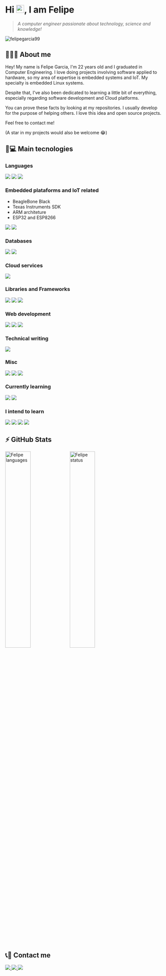 <h1 align = "justify"> Hi <img src="https://media.giphy.com/media/hvRJCLFzcasrR4ia7z/giphy.gif" width="25px">, I am Felipe</h1>

> _A computer engineer passionate about technology, science and knowledge!_

<p align="left"><img src="https://komarev.com/ghpvc/?username=felipegarcia99" alt="felipegarcia99" /></p>

## 🙋🏽‍♂️ About me

Hey! My name is Felipe Garcia, I'm 22 years old and I graduated in Computer Engineering. I love doing projects involving software applied to hardware, so my area of expertise is embedded systems and IoT. My specialty is embedded Linux systems.

Despite that, I've also been dedicated to learning a little bit of everything, especially regarding software development and Cloud platforms.

You can prove these facts by looking at my repositories. I usually develop for the purpose of helping others. I love this idea and open source projects.

Feel free to contact me!

(A star in my projects would also be welcome 😂)

<!-- ## 🏆👨🏽‍💻 My skills -->

## 🚀💻 Main tecnologies

### Languages

<img src="https://img.shields.io/badge/Python-FFD43B?style=for-the-badge&logo=python&logoColor=darkgreen" />

<img src="https://img.shields.io/badge/C%2B%2B-00599C?style=for-the-badge&logo=c%2B%2B&logoColor=white">

<img src="https://img.shields.io/badge/C-00599C?style=for-the-badge&logo=c&logoColor=white">

### Embedded plataforms and IoT related

- BeagleBone Black
- Texas Instruments SDK
- ARM architeture
- ESP32 and ESP8266

<img src="https://img.shields.io/badge/Arduino-00979D?style=for-the-badge&logo=Arduino&logoColor=white">

<img src="https://img.shields.io/badge/Raspberry%20Pi-A22846?style=for-the-badge&logo=Raspberry%20Pi&logoColor=white">

### Databases

<img src="https://img.shields.io/badge/MySQL-00000F?style=for-the-badge&logo=mysql&logoColor=white">

<img src="https://img.shields.io/badge/MongoDB-4EA94B?style=for-the-badge&logo=mongodb&logoColor=white">

### Cloud services

<img src="https://img.shields.io/badge/Google_Cloud-4285F4?style=for-the-badge&logo=google-cloud&logoColor=white">

### Libraries and Frameworks

<img src="https://img.shields.io/badge/Kivy-363535?style=for-the-badge&logo=python&logoColor=white">

<img src="https://img.shields.io/badge/Numpy-777BB4?style=for-the-badge&logo=numpy&logoColor=white">

<img src="https://img.shields.io/badge/OpenCV-27338e?style=for-the-badge&logo=OpenCV&logoColor=white">

### Web development

<img src="https://img.shields.io/badge/HTML5-E34F26?style=for-the-badge&logo=html5&logoColor=white">

<img src="https://img.shields.io/badge/CSS3-1572B6?style=for-the-badge&logo=css3&logoColor=white">

<img src="https://img.shields.io/badge/JavaScript-323330?style=for-the-badge&logo=javascript&logoColor=F7DF1E">

### Technical writing

<img src="https://img.shields.io/badge/LaTeX-47A141?style=for-the-badge&logo=LaTeX&logoColor=white">

### Misc

<img src="https://img.shields.io/badge/Linux-FCC624?style=for-the-badge&logo=linux&logoColor=black">

<img src="https://img.shields.io/badge/Shell_Script-121011?style=for-the-badge&logo=gnu-bash&logoColor=white">

<img src="https://img.shields.io/badge/CMake-064F8C?style=for-the-badge&logo=cmake&logoColor=white">

### Currently learning

<img src="https://img.shields.io/badge/React-20232A?style=for-the-badge&logo=react&logoColor=61DAFB">

<img src="https://img.shields.io/badge/Git-F05032?style=for-the-badge&logo=git&logoColor=white">

### I intend to learn

<img src="https://img.shields.io/badge/Amazon_AWS-232F3E?style=for-the-badge&logo=amazon-aws&logoColor=white">

<img src="https://img.shields.io/badge/microsoft%20azure-0089D6?style=for-the-badge&logo=microsoft-azure&logoColor=white">

<img src="https://img.shields.io/badge/Flask-000000?style=for-the-badge&logo=flask&logoColor=white">

<img src="https://img.shields.io/badge/Qt-41CD52?style=for-the-badge&logo=qt&logoColor=white">


## ⚡ GitHub Stats

<img alt="Felipe languages" width="40%" src="https://github-readme-stats.vercel.app/api?username=felipegarcia99&show_icons=true&theme=dracula"/>
<img alt="Felipe status" width="40%" src="https://github-readme-stats.vercel.app/api/top-langs/?username=felipegarcia99&layout=compact&theme=dracula"/>

## 📞👥 Contact me

<a href="https://www.linkedin.com/in/felipegarcia99/">
    <img src="https://img.shields.io/badge/linkedin-%230077B5.svg?&style=for-the-badge&logo=linkedin&logoColor=white" />
<a href="mailto:felipe_garcia99@hotmail.com">
    <img src="https://img.shields.io/badge/Microsoft_Outlook-0078D4?style=for-the-badge&logo=microsoft-outlook&logoColor=white" />
<a href="https://t.me/felipe_garcia99">
    <img src="https://img.shields.io/badge/Telegram-2CA5E0?style=for-the-badge&logo=telegram&logoColor=white" />